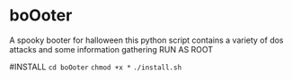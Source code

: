 # boOoter
A spooky booter for halloween this python script contains a variety of dos attacks and some information gathering RUN AS ROOT

#INSTALL
`cd boOoter`
`chmod +x *`
`./install.sh`
